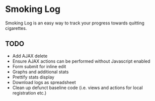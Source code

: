 Smoking Log
===========

Smoking Log is an easy way to track your progress towards quitting cigarettes.

TODO
----

* Add AJAX delete
* Ensure AJAX actions can be performed without Javascript enabled
* Form submit for inline edit
* Graphs and additional stats
* Prettify stats display
* Download logs as spreadsheet
* Clean up defunct baseline code (i.e. views and actions for local registration etc.)
